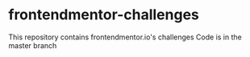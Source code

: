# frontendmentor-challenges
This repository contains frontendmentor.io's challenges
Code is in the master branch

